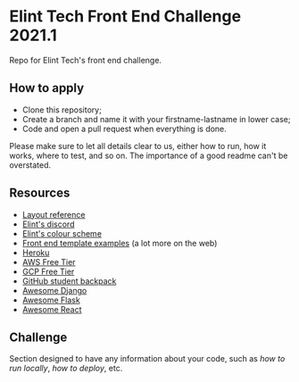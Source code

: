 # Elint Tech Front End Challenge 2021.1
Repo for Elint Tech's front end challenge.

## How to apply

* Clone this repository;
* Create a branch and name it with your firstname-lastname in lower case;
* Code and open a pull request when everything is done.

Please make sure to let all details clear to us, either how to run, how it works, where to test, and so on.
The importance of a good readme can't be overstated.

## Resources

* [Layout reference](https://elint-tech.github.io/front-challenge-2021-1/page/portfolio.html)
* [Elint's discord](https://discord.com/invite/qKHFphzyjq)
* [Elint's colour scheme](https://coolors.co/1a1c38-464866-dee0f2-2e9cca-29648a)
* [Front end template examples](https://themehunt.com/items/html/landing-pages/latest) (a lot more on the web)
* [Heroku](https://www.heroku.com/free)
* [AWS Free Tier](https://aws.amazon.com/pt/free/?all-free-tier.sort-by=item.additionalFields.SortRank&all-free-tier.sort-order=asc)
* [GCP Free Tier](https://cloud.google.com/free)
* [GitHub student backpack](https://education.github.com/pack)
* [Awesome Django](https://github.com/wsvincent/awesome-django)
* [Awesome Flask](https://github.com/humiaozuzu/awesome-flask)
* [Awesome React](https://github.com/enaqx/awesome-react)

## Challenge

Section designed to have any information about your code, such as _how to run locally_, _how to deploy_, etc.
